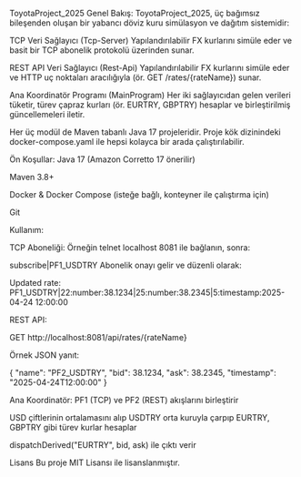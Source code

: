 ToyotaProject_2025
Genel Bakış:
ToyotaProject_2025, üç bağımsız bileşenden oluşan bir yabancı döviz kuru simülasyon ve dağıtım sistemidir:

TCP Veri Sağlayıcı (Tcp-Server)
Yapılandırılabilir FX kurlarını simüle eder ve basit bir TCP abonelik protokolü üzerinden sunar.

REST API Veri Sağlayıcı (Rest-Api)
Yapılandırılabilir FX kurlarını simüle eder ve HTTP uç noktaları aracılığıyla (ör. GET /rates/{rateName}) sunar.

Ana Koordinatör Programı (MainProgram)
Her iki sağlayıcıdan gelen verileri tüketir, türev çapraz kurları (ör. EURTRY, GBPTRY) hesaplar ve birleştirilmiş güncellemeleri iletir.

Her üç modül de Maven tabanlı Java 17 projeleridir. Proje kök dizinindeki docker-compose.yaml ile hepsi kolayca bir arada çalıştırılabilir.



Ön Koşullar:
Java 17 (Amazon Corretto 17 önerilir)

Maven 3.8+

Docker & Docker Compose (isteğe bağlı, konteyner ile çalıştırma için)

Git

Kullanım:

TCP Aboneliği:
Örneğin telnet localhost 8081 ile bağlanın, sonra:

subscribe|PF1_USDTRY
Abonelik onayı gelir ve düzenli olarak:


Updated rate: PF1_USDTRY|22:number:38.1234|25:number:38.2345|5:timestamp:2025-04-24 12:00:00

REST API:


GET http://localhost:8081/api/rates/{rateName}

Örnek JSON yanıt:


{
  "name": "PF2_USDTRY",
  "bid": 38.1234,
  "ask": 38.2345,
  "timestamp": "2025-04-24T12:00:00"
}

Ana Koordinatör:
PF1 (TCP) ve PF2 (REST) akışlarını birleştirir

USD çiftlerinin ortalamasını alıp USDTRY orta kuruyla çarpıp EURTRY, GBPTRY gibi türev kurlar hesaplar

dispatchDerived("EURTRY", bid, ask) ile çıktı verir





Lisans
Bu proje MIT Lisansı ile lisanslanmıştır.
